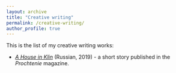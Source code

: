 ```yaml
---
layout: archive
title: "Creative writing"
permalink: /creative-writing/
author_profile: true
---
```


This is the list of my creative writing works:

* [*A House in Klin*](https://prochtenie.org/experiments/29891) (Russian, 2019) -
  a short story published in the *Prochtenie* magazine.